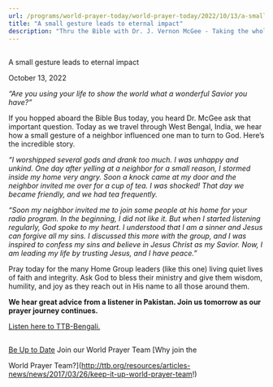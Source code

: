 ```yaml
---
url: /programs/world-prayer-today/world-prayer-today/2022/10/13/a-small-gesture-leads-to-eternal-impact
title: "A small gesture leads to eternal impact"
description: "Thru the Bible with Dr. J. Vernon McGee - Taking the whole Word to the whole world"
---
```







## 
 A small gesture leads to eternal impact


October 13, 2022




*“Are you using your life to show the world what a wonderful Savior you have?”*

If you hopped aboard the Bible Bus today, you heard Dr. McGee ask that important question. Today as we travel through West Bengal, India, we hear how a small gesture of a neighbor influenced one man to turn to God. Here’s the incredible story. 

*“I worshipped several gods and drank too much. I was unhappy and unkind. One day after yelling at a neighbor for a small reason, I stormed inside my home very angry. Soon a knock came at my door and the neighbor invited me over for a cup of tea. I was shocked! That day we became friendly, and we had tea frequently.*

*“Soon my neighbor invited me to join some people at his home for your radio program. In the beginning, I did not like it. But when I started listening regularly, God spoke to my heart. I understood that I am a sinner and Jesus can forgive all my sins. I discussed this more with the group, and I was inspired to confess my sins and believe in Jesus Christ as my Savior. Now, I am leading my life by trusting Jesus, and I have peace.”*

Pray today for the many Home Group leaders (like this one) living quiet lives of faith and integrity. Ask God to bless their ministry and give them wisdom, humility, and joy as they reach out in His name to all those around them.

**We hear great advice from a listener in Pakistan. Join us tomorrow as our prayer journey continues.**

[Listen here to TTB-Bengali.](https://ttb.twr.org/home/day,218/language,BEN)







## 




[Be Up to Date](http://feeds.feedburner.com/WorldPrayerToday "World Prayer Today RSS Feed")
Join our World Prayer Team
[Why join the  

World Prayer Team?](http://ttb.org/resources/articles-news/news/2017/03/26/keep-it-up-world-prayer-team!)




